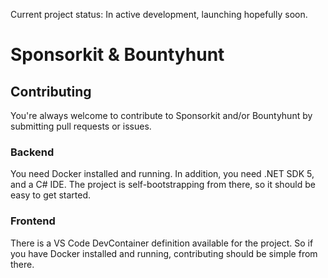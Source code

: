 Current project status: In active development, launching hopefully soon.

# Sponsorkit & Bountyhunt

## Contributing
You're always welcome to contribute to Sponsorkit and/or Bountyhunt by submitting pull requests or issues.

### Backend
You need Docker installed and running. In addition, you need .NET SDK 5, and a C# IDE. The project is self-bootstrapping from there, so it should be easy to get started.

### Frontend
There is a VS Code DevContainer definition available for the project. So if you have Docker installed and running, contributing should be simple from there.
